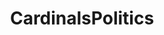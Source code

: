 ---
title: CardinalsPolitics
crosslinks:
- politics
- AskTrumpSupporters
- Cardinals
- vexillologycirclejerk
- news
---